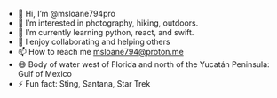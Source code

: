 - 👋 Hi, I’m @msloane794pro
- 👀 I’m interested in photography, hiking, outdoors.
- 🌱 I’m currently learning python, react, and swift.
- 💞️ I enjoy collaborating and helping others
- 📫 How to reach me msloane794@proton.me
- 😄 Body of water west of Florida and north of the Yucatán Peninsula: Gulf of Mexico 
- ⚡ Fun fact: Sting, Santana, Star Trek

<!---
msloane794pro/msloane794pro is a ✨ special ✨ repository because its `README.md` (this file) appears on your GitHub profile.
You can click the Preview link to take a look at your changes.
--->
